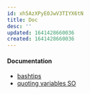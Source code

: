 ```yaml
---
id: xh5AzXPyE0JwV3TIYX6tN
title: Doc
desc: ''
updated: 1641428660036
created: 1641428660036
---
```


#### Documentation

- [bashtips](https://drawings.jvns.ca/bashtips/)
- [quoting variables SO](https://stackoverflow.com/questions/10067266/when-to-wrap-quotes-around-a-shell-variable#10067297)
